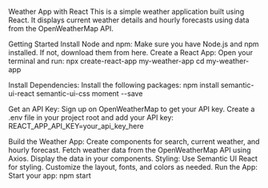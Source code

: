 Weather App with React
This is a simple weather application built using React. It displays current weather details and hourly forecasts using data from the OpenWeatherMap API.

Getting Started
Install Node and npm:
Make sure you have Node.js and npm installed. If not, download them from here.
Create a React App:
Open your terminal and run:
npx create-react-app my-weather-app
cd my-weather-app

Install Dependencies:
Install the following packages:
npm install semantic-ui-react semantic-ui-css moment --save

Get an API Key:
Sign up on OpenWeatherMap to get your API key.
Create a .env file in your project root and add your API key:
REACT_APP_API_KEY=your_api_key_here

Build the Weather App:
Create components for search, current weather, and hourly forecast.
Fetch weather data from the OpenWeatherMap API using Axios.
Display the data in your components.
Styling:
Use Semantic UI React for styling.
Customize the layout, fonts, and colors as needed.
Run the App:
Start your app:
npm start
